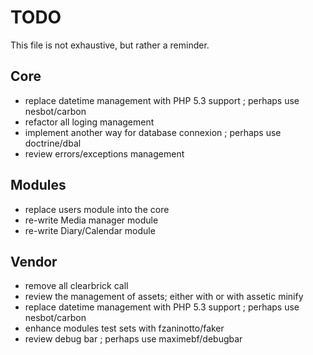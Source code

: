 TODO
====

This file is not exhaustive, but rather a reminder.

Core
----

- replace datetime management with PHP 5.3 support ; perhaps use nesbot/carbon
- refactor all loging management
- implement another way for database connexion ; perhaps use doctrine/dbal
- review errors/exceptions management


Modules
-------

- replace users module into the core
- re-write Media manager module
- re-write Diary/Calendar module


Vendor
------

- remove all clearbrick call
- review the management of assets; either with or with assetic minify
- replace datetime management with PHP 5.3 support ; perhaps use nesbot/carbon
- enhance modules test sets with fzaninotto/faker
- review debug bar ; perhaps use maximebf/debugbar
